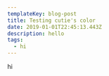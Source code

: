 ```yaml
---
templateKey: blog-post
title: Testing cutie's color
date: 2019-01-01T22:45:13.443Z
description: hello
tags:
  - hi
---
```

hi
